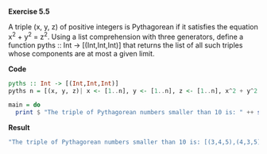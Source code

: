 **Exercise 5.5**

A triple (x, y, z) of positive integers is Pythagorean if it satisfies the equation x<sup>2</sup> + y<sup>2</sup> = z<sup>2</sup>. 
Using a list comprehension with three generators, define a function pyths :: Int -> [(Int,Int,Int)] that returns the list of all such triples whose components are at most a given limit. 


**Code**
```haskell
pyths :: Int -> [(Int,Int,Int)]
pyths n = [(x, y, z)| x <- [1..n], y <- [1..n], z <- [1..n], x^2 + y^2 == z^2]

main = do
  print $ "The triple of Pythagorean numbers smaller than 10 is: " ++ show (pyths 10)
```

**Result**
```bash
"The triple of Pythagorean numbers smaller than 10 is: [(3,4,5),(4,3,5),(6,8,10),(8,6,10)]"
```
